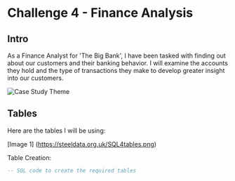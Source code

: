 # Challenge 4 - Finance Analysis

## Intro
As a Finance Analyst for 'The Big Bank', I have been tasked with finding out about our customers and their banking behavior. I will examine the accounts they hold and the type of transactions they make to develop greater insight into our customers.

![Case Study Theme](image_file_path.png)
<!-- Insert an image that accurately captures this case study theme -->

## Tables
Here are the tables I will be using:

[Image 1] (https://steeldata.org.uk/SQL4tables.png)


Table Creation:
```sql
-- SQL code to create the required tables
